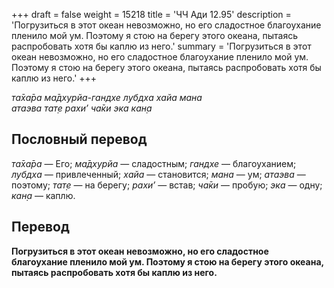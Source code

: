+++
draft = false
weight = 15218
title = 'ЧЧ Ади 12.95'
description = 'Погрузиться в этот океан невозможно, но его сладостное благоухание пленило мой ум. Поэтому я стою на берегу этого океана, пытаясь распробовать хотя бы каплю из него.'
summary = 'Погрузиться в этот океан невозможно, но его сладостное благоухание пленило мой ум. Поэтому я стою на берегу этого океана, пытаясь распробовать хотя бы каплю из него.'
+++

_та̄ха̄ра ма̄дхурйа-гандхе лубдха хайа мана  
атаэва тат̣е рахи’ ча̄ки эка кан̣а_

## Пословный перевод

_та̄ха̄ра_ — Его; _ма̄дхурйа_ — сладостным; _гандхе_ — благоуханием; _лубдха_ — привлеченный; _хайа_ — становится; _мана_ — ум; _атаэва_ — поэтому; _тат̣е_ — на берегу; _рахи’_ — встав; _ча̄ки_ — пробую; _эка_ — одну; _кан̣а_ — каплю.

## Перевод

**Погрузиться в этот океан невозможно, но его сладостное благоухание пленило мой ум. Поэтому я стою на берегу этого океана, пытаясь распробовать хотя бы каплю из него.**
